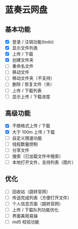 # 蓝奏云网盘

## 基本功能

- [x] 登录 / 注销功能(todo)
- [x] 显示文件列表
- [x] 上传 / 下载
- [x] 创建文件夹
- [ ] 重命名文件
- [ ] 移动文件
- [ ] 移动文件夹（不支持）
- [ ] 删除 / 恢复文件（夹）
- [ ] 上传 / 下载列表
- [ ] 显示上传 / 下载进度

## 高级功能

- [x] 不限格式上传 / 下载
- [x] 大于 100m 上传 / 下载
- [ ] 自定义限速功能
- [ ] 线程数量控制
- [ ] 分享文件
- [ ] 搜索（已加载文件中搜索）
- [ ] 本地打开文件，支持列表（图片）

## 优化

- [ ] 回收站（跳转官网）
- [ ] 传送完成列表（方便打开文件）
- [ ] 个人信息页面（跳转官网）
- [ ] 上传 / 下载队列功能优化
- [ ] 界面美观易操
- [ ] md5 校验功能
